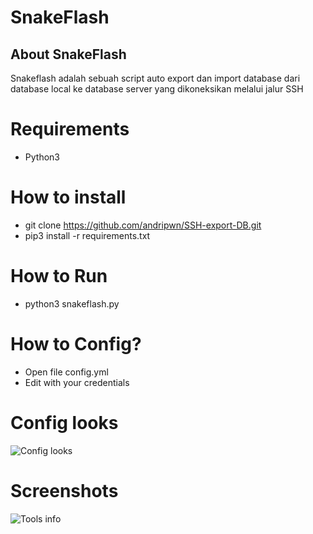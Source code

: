 # SnakeFlash

## About SnakeFlash
Snakeflash adalah sebuah script auto export dan import database
dari database local ke database server yang dikoneksikan melalui
jalur SSH

# Requirements
- Python3

# How to install
- git clone https://github.com/andripwn/SSH-export-DB.git
- pip3 install -r requirements.txt

# How to Run 
- python3 snakeflash.py

# How to Config?
- Open file config.yml
- Edit with your credentials

# Config looks
![Config looks](https://i.imgur.com/pxIpv7R.png)

# Screenshots
![Tools info](https://i.imgur.com/ooRi95a.png)
